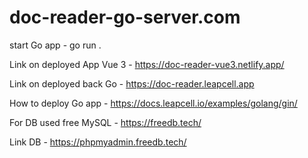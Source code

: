 # doc-reader-go-server.com

start Go app - go run .

Link on deployed App Vue 3 - https://doc-reader-vue3.netlify.app/


Link on deployed back Go - https://doc-reader.leapcell.app

How to deploy Go app - https://docs.leapcell.io/examples/golang/gin/

For DB used free MySQL - https://freedb.tech/

Link DB - https://phpmyadmin.freedb.tech/